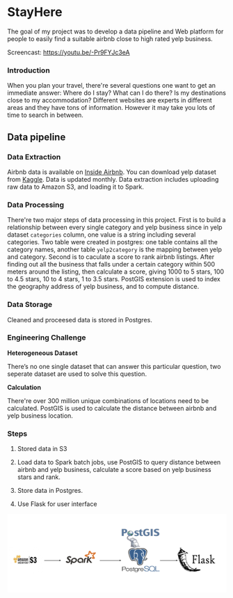 # StayHere




The goal of my project was to develop a data pipeline and Web platform for people to easily find a suitable airbnb close to high rated yelp business.

Screencast: https://youtu.be/-Pr9FYJc3eA

### Introduction


When you plan your travel, there're several questions one want to get an immediate answer: Where do I stay? What can I do there? Is my destinations close to my accommodation? Different websites are experts in different areas and they have tons of information. However it may take you lots of time to search in between. 

## Data pipeline




### Data Extraction

Airbnb data is available on [Inside Airbnb](http://insideairbnb.com/get-the-data.html). You can download yelp dataset from [Kaggle](https://www.kaggle.com/yelp-dataset/yelp-dataset). Data is updated monthly. Data extraction includes uploading raw data to Amazon S3, and loading it to Spark.

### Data Processing
There're two major steps of data processing in this project. First is to build a relationship between every single category and yelp business since in yelp dataset `categories` column, one value is a string including several categories. Two table were created in postgres: one table contains all the category names, another table `yelp2category` is the mapping between yelp and category. Second is to caculate a score to rank airbnb listings. After finding out all the business that falls under a certain category within 500 meters around the listing, then calculate a score, giving 1000 to 5 stars, 100 to 4.5 stars, 10 to 4 stars, 1 to 3.5 stars. PostGIS extension is used to index the geography address of yelp business, and to compute distance.

### Data Storage

Cleaned and proceesed data is stored in Postgres.


### Engineering Challenge
**Heterogeneous Dataset**

There’s no one single dataset that can answer this particular question, two seperate dataset are used to solve this question. 

**Calculation**

There're over 300 million unique combinations of locations need to be calculated. PostGIS is used to calculate the distance between airbnb and yelp business location. 

### Steps

1. Stored data in S3

2. Load data to Spark batch jobs, use PostGIS to query distance between airbnb and yelp business, calculate a score based on yelp business stars and rank.

3. Store data in Postgres.

4. Use Flask for user interface

![project pipeline](./pipeline.png)
